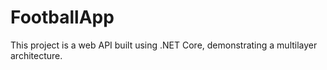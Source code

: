 # FootballApp
This project is a web API built using .NET Core, demonstrating a multilayer architecture.
